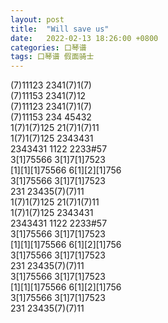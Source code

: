 ```yaml
---
layout: post
title:  "Will save us"
date:   2022-02-13 18:26:00 +0800
categories: 口琴谱
tags: 口琴谱 假面骑士
---
```

(7)11123 2341(7)1(7)  
(7)11153 2341(7)12  
(7)11123 2341(7)1(7)  
(7)11153 234 45432  
1(7)1(7)125 21(7)1(7)11  
1(7)1(7)125 2343431  
2343431 1122 2233#57  
3[1]75566 3[1]7[1]7523  
[1][1][1]75566 6[1][2][1]756  
3[1]75566 3[1]7[1]7523  
231 23435(7)(7)11  
1(7)1(7)125 21(7)1(7)11  
1(7)1(7)125 2343431  
2343431 1122 2233#57  
3[1]75566 3[1]7[1]7523  
[1][1][1]75566 6[1][2][1]756  
3[1]75566 3[1]7[1]7523   
231 23435(7)(7)11  
3[1]75566 3[1]7[1]7523  
[1][1][1]75566 6[1][2][1]756  
3[1]75566 3[1]7[1]7523  
231 23435(7)(7)11  